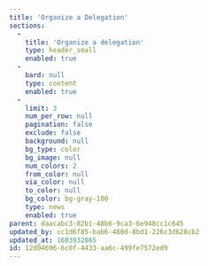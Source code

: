 ```yaml
---
title: 'Organize a Delegation'
sections:
  -
    title: 'Organize a delegation'
    type: header_small
    enabled: true
  -
    bard: null
    type: content
    enabled: true
  -
    limit: 3
    num_per_row: null
    pagination: false
    exclude: false
    background: null
    bg_type: color
    bg_image: null
    num_colors: 2
    from_color: null
    via_color: null
    to_color: null
    bg_color: bg-gray-100
    type: news
    enabled: true
parent: daacabc3-82b1-48b6-9ca3-6e948cc1c645
updated_by: cc1d6f85-bab6-480d-8bd1-226c3d628cb2
updated_at: 1603932865
id: 12d04696-6c0f-4433-aa6c-499fe7572ed9
---
```

